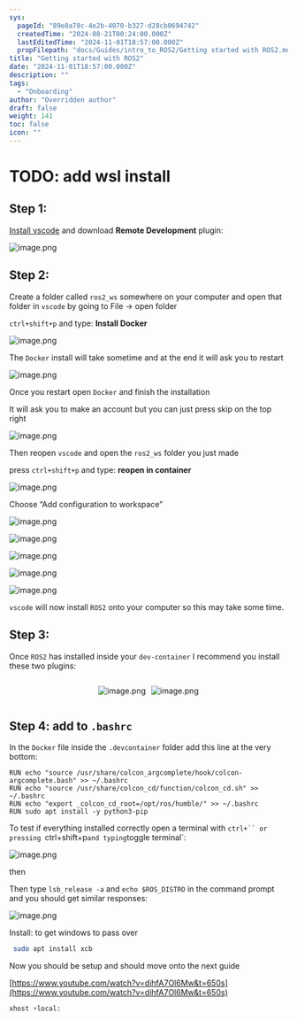 ```yaml
---
sys:
  pageId: "89e0a78c-4e2b-4070-b327-d28cb0694742"
  createdTime: "2024-08-21T00:24:00.000Z"
  lastEditedTime: "2024-11-01T18:57:00.000Z"
  propFilepath: "docs/Guides/intro_to_ROS2/Getting started with ROS2.md"
title: "Getting started with ROS2"
date: "2024-11-01T18:57:00.000Z"
description: ""
tags:
  - "Onboarding"
author: "Overridden author"
draft: false
weight: 141
toc: false
icon: ""
---
```


# TODO: add wsl install

## Step 1:

[Install vscode](https://code.visualstudio.com/download) and download **Remote Development** plugin:

![image.png](https://prod-files-secure.s3.us-west-2.amazonaws.com/d518164a-d88e-44d1-a4ee-3adb3bd8bce0/efb52993-1881-4a40-b95e-6f020334f022/image.png?X-Amz-Algorithm=AWS4-HMAC-SHA256&X-Amz-Content-Sha256=UNSIGNED-PAYLOAD&X-Amz-Credential=ASIAZI2LB466Z6RGWFNK%2F20250215%2Fus-west-2%2Fs3%2Faws4_request&X-Amz-Date=20250215T031058Z&X-Amz-Expires=3600&X-Amz-Security-Token=IQoJb3JpZ2luX2VjEBAaCXVzLXdlc3QtMiJIMEYCIQD3MyNV7R1KlXrj3zpnytWzw90zWmCXSfwvttL1oLNOIgIhALEMdXrQ5BND0wc%2F1ac4guILzXYgJkEyrdajxwuxNS47Kv8DCDkQABoMNjM3NDIzMTgzODA1Igz7mvt0Ztj%2BaIj0nL4q3APHBUSAYt4TILSMeV3xDcj42dFUmUZFKEvTJ5xupiD2fdZnm6oPmj4%2F6gXlPUSr3JF%2FWG%2BlFZNwiAXDO%2F4VdnRSLgUb6TcSsc0asR6M6Kfu1JVxhPxnJ9k7gh2QEDFJNKNak5BlC%2F5uI9Ago253EIl%2FUilWO8pMsfZ%2Fz49jEldJgY3w6Bm5xVfh5OYjeeD1aLSz6s3AVuV%2BL2raHtiDD%2FFw2SdbthcnB2nnPVF0FuT0DM%2FHaLI1bd0DWHsCOxoMiLsqmwfQBTv7qjjwze62Fbr3qiGCl7BPkXU7gGt7QL6m6SJlrQ3E7%2FMbl5TNeHhmhgbtzfi1Bq0H8kykmw4zgpVdmEELABtKlRF6wvJ1PZlNNypw8mX%2FiadMvBlvtIE9FLBJNpbiCz2GlfOvM%2BlbHF7p9%2BJRaUsKbM7E5GL8X%2BOHUvGeq49eYPNMhrvKyqk8n0D26hWhVagykk%2F6jOcMMc%2F%2FmAPQwAbXhoGoA63xz6MrpZJelg2Bpd5UBuC6TFlsGbIK6vsfDmciqDu0Y4uellzEZ6x5Dg3ntKBPJUPG2v5STQWXRTn6Rq%2FD%2BcM1uCyr4lTVmm9fijPl6xW6RaOdP9SH18fPFsuu2BFMxGhb2PbLfquz9c0MQTH%2FGnLQOTD4s7%2B9BjqkAQdIyvjtbxNSK8KVvqaoeJtkdvOtb%2BUmwAREf8nRt%2FZeFWwWZCDvuLDDGZs6grtanv4oEylNB9D95dwL30XKP%2FBpGwvO5J66UrNkKPaEkmkAotQVEivff2gvWd7UZf5%2B906SvYcqFkZAWcySG84vgXfNPCm3Z9m7BkdAHG1wMFeLeiRM2mqVURD8jT%2FLay%2F%2B8AsogVEPiHX3W6k8yvl6Ivuz9h9Y&X-Amz-Signature=9514cf21ceb179c29563a725c9ed65f78c02d6c8c1d126862ed44817e966028d&X-Amz-SignedHeaders=host&x-id=GetObject)

## Step 2:

Create a folder called `ros2_ws` somewhere on your computer and open that folder in `vscode` by going to File → open folder 

`ctrl+shift+p` and type: **Install Docker**

![image.png](https://prod-files-secure.s3.us-west-2.amazonaws.com/d518164a-d88e-44d1-a4ee-3adb3bd8bce0/2269dc0e-1cd5-47ff-bceb-c04ad9b2eab0/image.png?X-Amz-Algorithm=AWS4-HMAC-SHA256&X-Amz-Content-Sha256=UNSIGNED-PAYLOAD&X-Amz-Credential=ASIAZI2LB466Z6RGWFNK%2F20250215%2Fus-west-2%2Fs3%2Faws4_request&X-Amz-Date=20250215T031058Z&X-Amz-Expires=3600&X-Amz-Security-Token=IQoJb3JpZ2luX2VjEBAaCXVzLXdlc3QtMiJIMEYCIQD3MyNV7R1KlXrj3zpnytWzw90zWmCXSfwvttL1oLNOIgIhALEMdXrQ5BND0wc%2F1ac4guILzXYgJkEyrdajxwuxNS47Kv8DCDkQABoMNjM3NDIzMTgzODA1Igz7mvt0Ztj%2BaIj0nL4q3APHBUSAYt4TILSMeV3xDcj42dFUmUZFKEvTJ5xupiD2fdZnm6oPmj4%2F6gXlPUSr3JF%2FWG%2BlFZNwiAXDO%2F4VdnRSLgUb6TcSsc0asR6M6Kfu1JVxhPxnJ9k7gh2QEDFJNKNak5BlC%2F5uI9Ago253EIl%2FUilWO8pMsfZ%2Fz49jEldJgY3w6Bm5xVfh5OYjeeD1aLSz6s3AVuV%2BL2raHtiDD%2FFw2SdbthcnB2nnPVF0FuT0DM%2FHaLI1bd0DWHsCOxoMiLsqmwfQBTv7qjjwze62Fbr3qiGCl7BPkXU7gGt7QL6m6SJlrQ3E7%2FMbl5TNeHhmhgbtzfi1Bq0H8kykmw4zgpVdmEELABtKlRF6wvJ1PZlNNypw8mX%2FiadMvBlvtIE9FLBJNpbiCz2GlfOvM%2BlbHF7p9%2BJRaUsKbM7E5GL8X%2BOHUvGeq49eYPNMhrvKyqk8n0D26hWhVagykk%2F6jOcMMc%2F%2FmAPQwAbXhoGoA63xz6MrpZJelg2Bpd5UBuC6TFlsGbIK6vsfDmciqDu0Y4uellzEZ6x5Dg3ntKBPJUPG2v5STQWXRTn6Rq%2FD%2BcM1uCyr4lTVmm9fijPl6xW6RaOdP9SH18fPFsuu2BFMxGhb2PbLfquz9c0MQTH%2FGnLQOTD4s7%2B9BjqkAQdIyvjtbxNSK8KVvqaoeJtkdvOtb%2BUmwAREf8nRt%2FZeFWwWZCDvuLDDGZs6grtanv4oEylNB9D95dwL30XKP%2FBpGwvO5J66UrNkKPaEkmkAotQVEivff2gvWd7UZf5%2B906SvYcqFkZAWcySG84vgXfNPCm3Z9m7BkdAHG1wMFeLeiRM2mqVURD8jT%2FLay%2F%2B8AsogVEPiHX3W6k8yvl6Ivuz9h9Y&X-Amz-Signature=78cd75030dddb5a7405094dae1aab89d7d52393e43b2f63bfc980e153bd9020e&X-Amz-SignedHeaders=host&x-id=GetObject)

The `Docker` install will take sometime and at the end it will ask you to restart

![image.png](https://prod-files-secure.s3.us-west-2.amazonaws.com/d518164a-d88e-44d1-a4ee-3adb3bd8bce0/ed233f78-be33-4b1f-b89c-9c346c0e961e/image.png?X-Amz-Algorithm=AWS4-HMAC-SHA256&X-Amz-Content-Sha256=UNSIGNED-PAYLOAD&X-Amz-Credential=ASIAZI2LB466Z6RGWFNK%2F20250215%2Fus-west-2%2Fs3%2Faws4_request&X-Amz-Date=20250215T031058Z&X-Amz-Expires=3600&X-Amz-Security-Token=IQoJb3JpZ2luX2VjEBAaCXVzLXdlc3QtMiJIMEYCIQD3MyNV7R1KlXrj3zpnytWzw90zWmCXSfwvttL1oLNOIgIhALEMdXrQ5BND0wc%2F1ac4guILzXYgJkEyrdajxwuxNS47Kv8DCDkQABoMNjM3NDIzMTgzODA1Igz7mvt0Ztj%2BaIj0nL4q3APHBUSAYt4TILSMeV3xDcj42dFUmUZFKEvTJ5xupiD2fdZnm6oPmj4%2F6gXlPUSr3JF%2FWG%2BlFZNwiAXDO%2F4VdnRSLgUb6TcSsc0asR6M6Kfu1JVxhPxnJ9k7gh2QEDFJNKNak5BlC%2F5uI9Ago253EIl%2FUilWO8pMsfZ%2Fz49jEldJgY3w6Bm5xVfh5OYjeeD1aLSz6s3AVuV%2BL2raHtiDD%2FFw2SdbthcnB2nnPVF0FuT0DM%2FHaLI1bd0DWHsCOxoMiLsqmwfQBTv7qjjwze62Fbr3qiGCl7BPkXU7gGt7QL6m6SJlrQ3E7%2FMbl5TNeHhmhgbtzfi1Bq0H8kykmw4zgpVdmEELABtKlRF6wvJ1PZlNNypw8mX%2FiadMvBlvtIE9FLBJNpbiCz2GlfOvM%2BlbHF7p9%2BJRaUsKbM7E5GL8X%2BOHUvGeq49eYPNMhrvKyqk8n0D26hWhVagykk%2F6jOcMMc%2F%2FmAPQwAbXhoGoA63xz6MrpZJelg2Bpd5UBuC6TFlsGbIK6vsfDmciqDu0Y4uellzEZ6x5Dg3ntKBPJUPG2v5STQWXRTn6Rq%2FD%2BcM1uCyr4lTVmm9fijPl6xW6RaOdP9SH18fPFsuu2BFMxGhb2PbLfquz9c0MQTH%2FGnLQOTD4s7%2B9BjqkAQdIyvjtbxNSK8KVvqaoeJtkdvOtb%2BUmwAREf8nRt%2FZeFWwWZCDvuLDDGZs6grtanv4oEylNB9D95dwL30XKP%2FBpGwvO5J66UrNkKPaEkmkAotQVEivff2gvWd7UZf5%2B906SvYcqFkZAWcySG84vgXfNPCm3Z9m7BkdAHG1wMFeLeiRM2mqVURD8jT%2FLay%2F%2B8AsogVEPiHX3W6k8yvl6Ivuz9h9Y&X-Amz-Signature=1e59a37f24c2d247a53f24342945bb2885239533f824b1da16c0a8f8c1a7d21a&X-Amz-SignedHeaders=host&x-id=GetObject)

Once you restart open `Docker` and finish the installation

It will ask you to make an account but you can just press skip on the top right

![image.png](https://prod-files-secure.s3.us-west-2.amazonaws.com/d518164a-d88e-44d1-a4ee-3adb3bd8bce0/21010ad9-1659-4fd9-9f59-9932a09b2a3d/image.png?X-Amz-Algorithm=AWS4-HMAC-SHA256&X-Amz-Content-Sha256=UNSIGNED-PAYLOAD&X-Amz-Credential=ASIAZI2LB466Z6RGWFNK%2F20250215%2Fus-west-2%2Fs3%2Faws4_request&X-Amz-Date=20250215T031058Z&X-Amz-Expires=3600&X-Amz-Security-Token=IQoJb3JpZ2luX2VjEBAaCXVzLXdlc3QtMiJIMEYCIQD3MyNV7R1KlXrj3zpnytWzw90zWmCXSfwvttL1oLNOIgIhALEMdXrQ5BND0wc%2F1ac4guILzXYgJkEyrdajxwuxNS47Kv8DCDkQABoMNjM3NDIzMTgzODA1Igz7mvt0Ztj%2BaIj0nL4q3APHBUSAYt4TILSMeV3xDcj42dFUmUZFKEvTJ5xupiD2fdZnm6oPmj4%2F6gXlPUSr3JF%2FWG%2BlFZNwiAXDO%2F4VdnRSLgUb6TcSsc0asR6M6Kfu1JVxhPxnJ9k7gh2QEDFJNKNak5BlC%2F5uI9Ago253EIl%2FUilWO8pMsfZ%2Fz49jEldJgY3w6Bm5xVfh5OYjeeD1aLSz6s3AVuV%2BL2raHtiDD%2FFw2SdbthcnB2nnPVF0FuT0DM%2FHaLI1bd0DWHsCOxoMiLsqmwfQBTv7qjjwze62Fbr3qiGCl7BPkXU7gGt7QL6m6SJlrQ3E7%2FMbl5TNeHhmhgbtzfi1Bq0H8kykmw4zgpVdmEELABtKlRF6wvJ1PZlNNypw8mX%2FiadMvBlvtIE9FLBJNpbiCz2GlfOvM%2BlbHF7p9%2BJRaUsKbM7E5GL8X%2BOHUvGeq49eYPNMhrvKyqk8n0D26hWhVagykk%2F6jOcMMc%2F%2FmAPQwAbXhoGoA63xz6MrpZJelg2Bpd5UBuC6TFlsGbIK6vsfDmciqDu0Y4uellzEZ6x5Dg3ntKBPJUPG2v5STQWXRTn6Rq%2FD%2BcM1uCyr4lTVmm9fijPl6xW6RaOdP9SH18fPFsuu2BFMxGhb2PbLfquz9c0MQTH%2FGnLQOTD4s7%2B9BjqkAQdIyvjtbxNSK8KVvqaoeJtkdvOtb%2BUmwAREf8nRt%2FZeFWwWZCDvuLDDGZs6grtanv4oEylNB9D95dwL30XKP%2FBpGwvO5J66UrNkKPaEkmkAotQVEivff2gvWd7UZf5%2B906SvYcqFkZAWcySG84vgXfNPCm3Z9m7BkdAHG1wMFeLeiRM2mqVURD8jT%2FLay%2F%2B8AsogVEPiHX3W6k8yvl6Ivuz9h9Y&X-Amz-Signature=0a32ee3baceee648b7406a49aa090430d61e49b2e7a28831d08f663ff9d8bdbe&X-Amz-SignedHeaders=host&x-id=GetObject)

Then reopen `vscode` and open the `ros2_ws` folder you just made

press `ctrl+shift+p` and type: **reopen in container**

![image.png](https://prod-files-secure.s3.us-west-2.amazonaws.com/d518164a-d88e-44d1-a4ee-3adb3bd8bce0/4e93b8c2-41ad-488c-8095-c74205196118/image.png?X-Amz-Algorithm=AWS4-HMAC-SHA256&X-Amz-Content-Sha256=UNSIGNED-PAYLOAD&X-Amz-Credential=ASIAZI2LB466Z6RGWFNK%2F20250215%2Fus-west-2%2Fs3%2Faws4_request&X-Amz-Date=20250215T031058Z&X-Amz-Expires=3600&X-Amz-Security-Token=IQoJb3JpZ2luX2VjEBAaCXVzLXdlc3QtMiJIMEYCIQD3MyNV7R1KlXrj3zpnytWzw90zWmCXSfwvttL1oLNOIgIhALEMdXrQ5BND0wc%2F1ac4guILzXYgJkEyrdajxwuxNS47Kv8DCDkQABoMNjM3NDIzMTgzODA1Igz7mvt0Ztj%2BaIj0nL4q3APHBUSAYt4TILSMeV3xDcj42dFUmUZFKEvTJ5xupiD2fdZnm6oPmj4%2F6gXlPUSr3JF%2FWG%2BlFZNwiAXDO%2F4VdnRSLgUb6TcSsc0asR6M6Kfu1JVxhPxnJ9k7gh2QEDFJNKNak5BlC%2F5uI9Ago253EIl%2FUilWO8pMsfZ%2Fz49jEldJgY3w6Bm5xVfh5OYjeeD1aLSz6s3AVuV%2BL2raHtiDD%2FFw2SdbthcnB2nnPVF0FuT0DM%2FHaLI1bd0DWHsCOxoMiLsqmwfQBTv7qjjwze62Fbr3qiGCl7BPkXU7gGt7QL6m6SJlrQ3E7%2FMbl5TNeHhmhgbtzfi1Bq0H8kykmw4zgpVdmEELABtKlRF6wvJ1PZlNNypw8mX%2FiadMvBlvtIE9FLBJNpbiCz2GlfOvM%2BlbHF7p9%2BJRaUsKbM7E5GL8X%2BOHUvGeq49eYPNMhrvKyqk8n0D26hWhVagykk%2F6jOcMMc%2F%2FmAPQwAbXhoGoA63xz6MrpZJelg2Bpd5UBuC6TFlsGbIK6vsfDmciqDu0Y4uellzEZ6x5Dg3ntKBPJUPG2v5STQWXRTn6Rq%2FD%2BcM1uCyr4lTVmm9fijPl6xW6RaOdP9SH18fPFsuu2BFMxGhb2PbLfquz9c0MQTH%2FGnLQOTD4s7%2B9BjqkAQdIyvjtbxNSK8KVvqaoeJtkdvOtb%2BUmwAREf8nRt%2FZeFWwWZCDvuLDDGZs6grtanv4oEylNB9D95dwL30XKP%2FBpGwvO5J66UrNkKPaEkmkAotQVEivff2gvWd7UZf5%2B906SvYcqFkZAWcySG84vgXfNPCm3Z9m7BkdAHG1wMFeLeiRM2mqVURD8jT%2FLay%2F%2B8AsogVEPiHX3W6k8yvl6Ivuz9h9Y&X-Amz-Signature=ad906435c729c6a2bc0ebac1783cc2ed97d0b6c9e8de1e3a9e76c3f7cf3ddbc1&X-Amz-SignedHeaders=host&x-id=GetObject)

Choose “Add configuration to workspace”

![image.png](https://prod-files-secure.s3.us-west-2.amazonaws.com/d518164a-d88e-44d1-a4ee-3adb3bd8bce0/9560b282-5060-4989-ba37-97e7b2c22476/image.png?X-Amz-Algorithm=AWS4-HMAC-SHA256&X-Amz-Content-Sha256=UNSIGNED-PAYLOAD&X-Amz-Credential=ASIAZI2LB466Z6RGWFNK%2F20250215%2Fus-west-2%2Fs3%2Faws4_request&X-Amz-Date=20250215T031058Z&X-Amz-Expires=3600&X-Amz-Security-Token=IQoJb3JpZ2luX2VjEBAaCXVzLXdlc3QtMiJIMEYCIQD3MyNV7R1KlXrj3zpnytWzw90zWmCXSfwvttL1oLNOIgIhALEMdXrQ5BND0wc%2F1ac4guILzXYgJkEyrdajxwuxNS47Kv8DCDkQABoMNjM3NDIzMTgzODA1Igz7mvt0Ztj%2BaIj0nL4q3APHBUSAYt4TILSMeV3xDcj42dFUmUZFKEvTJ5xupiD2fdZnm6oPmj4%2F6gXlPUSr3JF%2FWG%2BlFZNwiAXDO%2F4VdnRSLgUb6TcSsc0asR6M6Kfu1JVxhPxnJ9k7gh2QEDFJNKNak5BlC%2F5uI9Ago253EIl%2FUilWO8pMsfZ%2Fz49jEldJgY3w6Bm5xVfh5OYjeeD1aLSz6s3AVuV%2BL2raHtiDD%2FFw2SdbthcnB2nnPVF0FuT0DM%2FHaLI1bd0DWHsCOxoMiLsqmwfQBTv7qjjwze62Fbr3qiGCl7BPkXU7gGt7QL6m6SJlrQ3E7%2FMbl5TNeHhmhgbtzfi1Bq0H8kykmw4zgpVdmEELABtKlRF6wvJ1PZlNNypw8mX%2FiadMvBlvtIE9FLBJNpbiCz2GlfOvM%2BlbHF7p9%2BJRaUsKbM7E5GL8X%2BOHUvGeq49eYPNMhrvKyqk8n0D26hWhVagykk%2F6jOcMMc%2F%2FmAPQwAbXhoGoA63xz6MrpZJelg2Bpd5UBuC6TFlsGbIK6vsfDmciqDu0Y4uellzEZ6x5Dg3ntKBPJUPG2v5STQWXRTn6Rq%2FD%2BcM1uCyr4lTVmm9fijPl6xW6RaOdP9SH18fPFsuu2BFMxGhb2PbLfquz9c0MQTH%2FGnLQOTD4s7%2B9BjqkAQdIyvjtbxNSK8KVvqaoeJtkdvOtb%2BUmwAREf8nRt%2FZeFWwWZCDvuLDDGZs6grtanv4oEylNB9D95dwL30XKP%2FBpGwvO5J66UrNkKPaEkmkAotQVEivff2gvWd7UZf5%2B906SvYcqFkZAWcySG84vgXfNPCm3Z9m7BkdAHG1wMFeLeiRM2mqVURD8jT%2FLay%2F%2B8AsogVEPiHX3W6k8yvl6Ivuz9h9Y&X-Amz-Signature=5bafafd685a82852a059dfd196b590e6b6c6bfeb06cc823de8cf2c24f796ca8f&X-Amz-SignedHeaders=host&x-id=GetObject)

![image.png](https://prod-files-secure.s3.us-west-2.amazonaws.com/d518164a-d88e-44d1-a4ee-3adb3bd8bce0/2ee63f81-886b-48e8-a553-dc6e5eac99e4/image.png?X-Amz-Algorithm=AWS4-HMAC-SHA256&X-Amz-Content-Sha256=UNSIGNED-PAYLOAD&X-Amz-Credential=ASIAZI2LB466Z6RGWFNK%2F20250215%2Fus-west-2%2Fs3%2Faws4_request&X-Amz-Date=20250215T031058Z&X-Amz-Expires=3600&X-Amz-Security-Token=IQoJb3JpZ2luX2VjEBAaCXVzLXdlc3QtMiJIMEYCIQD3MyNV7R1KlXrj3zpnytWzw90zWmCXSfwvttL1oLNOIgIhALEMdXrQ5BND0wc%2F1ac4guILzXYgJkEyrdajxwuxNS47Kv8DCDkQABoMNjM3NDIzMTgzODA1Igz7mvt0Ztj%2BaIj0nL4q3APHBUSAYt4TILSMeV3xDcj42dFUmUZFKEvTJ5xupiD2fdZnm6oPmj4%2F6gXlPUSr3JF%2FWG%2BlFZNwiAXDO%2F4VdnRSLgUb6TcSsc0asR6M6Kfu1JVxhPxnJ9k7gh2QEDFJNKNak5BlC%2F5uI9Ago253EIl%2FUilWO8pMsfZ%2Fz49jEldJgY3w6Bm5xVfh5OYjeeD1aLSz6s3AVuV%2BL2raHtiDD%2FFw2SdbthcnB2nnPVF0FuT0DM%2FHaLI1bd0DWHsCOxoMiLsqmwfQBTv7qjjwze62Fbr3qiGCl7BPkXU7gGt7QL6m6SJlrQ3E7%2FMbl5TNeHhmhgbtzfi1Bq0H8kykmw4zgpVdmEELABtKlRF6wvJ1PZlNNypw8mX%2FiadMvBlvtIE9FLBJNpbiCz2GlfOvM%2BlbHF7p9%2BJRaUsKbM7E5GL8X%2BOHUvGeq49eYPNMhrvKyqk8n0D26hWhVagykk%2F6jOcMMc%2F%2FmAPQwAbXhoGoA63xz6MrpZJelg2Bpd5UBuC6TFlsGbIK6vsfDmciqDu0Y4uellzEZ6x5Dg3ntKBPJUPG2v5STQWXRTn6Rq%2FD%2BcM1uCyr4lTVmm9fijPl6xW6RaOdP9SH18fPFsuu2BFMxGhb2PbLfquz9c0MQTH%2FGnLQOTD4s7%2B9BjqkAQdIyvjtbxNSK8KVvqaoeJtkdvOtb%2BUmwAREf8nRt%2FZeFWwWZCDvuLDDGZs6grtanv4oEylNB9D95dwL30XKP%2FBpGwvO5J66UrNkKPaEkmkAotQVEivff2gvWd7UZf5%2B906SvYcqFkZAWcySG84vgXfNPCm3Z9m7BkdAHG1wMFeLeiRM2mqVURD8jT%2FLay%2F%2B8AsogVEPiHX3W6k8yvl6Ivuz9h9Y&X-Amz-Signature=ffe4477e0ef0844b57ad60f2af6db88a2e9d6b7d31cef97b4ae77156c8b864a4&X-Amz-SignedHeaders=host&x-id=GetObject)

![image.png](https://prod-files-secure.s3.us-west-2.amazonaws.com/d518164a-d88e-44d1-a4ee-3adb3bd8bce0/ae1580b2-b048-407e-aed9-b584224a7a04/image.png?X-Amz-Algorithm=AWS4-HMAC-SHA256&X-Amz-Content-Sha256=UNSIGNED-PAYLOAD&X-Amz-Credential=ASIAZI2LB466Z6RGWFNK%2F20250215%2Fus-west-2%2Fs3%2Faws4_request&X-Amz-Date=20250215T031058Z&X-Amz-Expires=3600&X-Amz-Security-Token=IQoJb3JpZ2luX2VjEBAaCXVzLXdlc3QtMiJIMEYCIQD3MyNV7R1KlXrj3zpnytWzw90zWmCXSfwvttL1oLNOIgIhALEMdXrQ5BND0wc%2F1ac4guILzXYgJkEyrdajxwuxNS47Kv8DCDkQABoMNjM3NDIzMTgzODA1Igz7mvt0Ztj%2BaIj0nL4q3APHBUSAYt4TILSMeV3xDcj42dFUmUZFKEvTJ5xupiD2fdZnm6oPmj4%2F6gXlPUSr3JF%2FWG%2BlFZNwiAXDO%2F4VdnRSLgUb6TcSsc0asR6M6Kfu1JVxhPxnJ9k7gh2QEDFJNKNak5BlC%2F5uI9Ago253EIl%2FUilWO8pMsfZ%2Fz49jEldJgY3w6Bm5xVfh5OYjeeD1aLSz6s3AVuV%2BL2raHtiDD%2FFw2SdbthcnB2nnPVF0FuT0DM%2FHaLI1bd0DWHsCOxoMiLsqmwfQBTv7qjjwze62Fbr3qiGCl7BPkXU7gGt7QL6m6SJlrQ3E7%2FMbl5TNeHhmhgbtzfi1Bq0H8kykmw4zgpVdmEELABtKlRF6wvJ1PZlNNypw8mX%2FiadMvBlvtIE9FLBJNpbiCz2GlfOvM%2BlbHF7p9%2BJRaUsKbM7E5GL8X%2BOHUvGeq49eYPNMhrvKyqk8n0D26hWhVagykk%2F6jOcMMc%2F%2FmAPQwAbXhoGoA63xz6MrpZJelg2Bpd5UBuC6TFlsGbIK6vsfDmciqDu0Y4uellzEZ6x5Dg3ntKBPJUPG2v5STQWXRTn6Rq%2FD%2BcM1uCyr4lTVmm9fijPl6xW6RaOdP9SH18fPFsuu2BFMxGhb2PbLfquz9c0MQTH%2FGnLQOTD4s7%2B9BjqkAQdIyvjtbxNSK8KVvqaoeJtkdvOtb%2BUmwAREf8nRt%2FZeFWwWZCDvuLDDGZs6grtanv4oEylNB9D95dwL30XKP%2FBpGwvO5J66UrNkKPaEkmkAotQVEivff2gvWd7UZf5%2B906SvYcqFkZAWcySG84vgXfNPCm3Z9m7BkdAHG1wMFeLeiRM2mqVURD8jT%2FLay%2F%2B8AsogVEPiHX3W6k8yvl6Ivuz9h9Y&X-Amz-Signature=09af4392bc33ba3ef1d57f29c682213f3160850b36293f3ce317366b9a50e627&X-Amz-SignedHeaders=host&x-id=GetObject)

![image.png](https://prod-files-secure.s3.us-west-2.amazonaws.com/d518164a-d88e-44d1-a4ee-3adb3bd8bce0/53255b28-f75e-430f-b9e3-c0ac8577e42b/image.png?X-Amz-Algorithm=AWS4-HMAC-SHA256&X-Amz-Content-Sha256=UNSIGNED-PAYLOAD&X-Amz-Credential=ASIAZI2LB466Z6RGWFNK%2F20250215%2Fus-west-2%2Fs3%2Faws4_request&X-Amz-Date=20250215T031058Z&X-Amz-Expires=3600&X-Amz-Security-Token=IQoJb3JpZ2luX2VjEBAaCXVzLXdlc3QtMiJIMEYCIQD3MyNV7R1KlXrj3zpnytWzw90zWmCXSfwvttL1oLNOIgIhALEMdXrQ5BND0wc%2F1ac4guILzXYgJkEyrdajxwuxNS47Kv8DCDkQABoMNjM3NDIzMTgzODA1Igz7mvt0Ztj%2BaIj0nL4q3APHBUSAYt4TILSMeV3xDcj42dFUmUZFKEvTJ5xupiD2fdZnm6oPmj4%2F6gXlPUSr3JF%2FWG%2BlFZNwiAXDO%2F4VdnRSLgUb6TcSsc0asR6M6Kfu1JVxhPxnJ9k7gh2QEDFJNKNak5BlC%2F5uI9Ago253EIl%2FUilWO8pMsfZ%2Fz49jEldJgY3w6Bm5xVfh5OYjeeD1aLSz6s3AVuV%2BL2raHtiDD%2FFw2SdbthcnB2nnPVF0FuT0DM%2FHaLI1bd0DWHsCOxoMiLsqmwfQBTv7qjjwze62Fbr3qiGCl7BPkXU7gGt7QL6m6SJlrQ3E7%2FMbl5TNeHhmhgbtzfi1Bq0H8kykmw4zgpVdmEELABtKlRF6wvJ1PZlNNypw8mX%2FiadMvBlvtIE9FLBJNpbiCz2GlfOvM%2BlbHF7p9%2BJRaUsKbM7E5GL8X%2BOHUvGeq49eYPNMhrvKyqk8n0D26hWhVagykk%2F6jOcMMc%2F%2FmAPQwAbXhoGoA63xz6MrpZJelg2Bpd5UBuC6TFlsGbIK6vsfDmciqDu0Y4uellzEZ6x5Dg3ntKBPJUPG2v5STQWXRTn6Rq%2FD%2BcM1uCyr4lTVmm9fijPl6xW6RaOdP9SH18fPFsuu2BFMxGhb2PbLfquz9c0MQTH%2FGnLQOTD4s7%2B9BjqkAQdIyvjtbxNSK8KVvqaoeJtkdvOtb%2BUmwAREf8nRt%2FZeFWwWZCDvuLDDGZs6grtanv4oEylNB9D95dwL30XKP%2FBpGwvO5J66UrNkKPaEkmkAotQVEivff2gvWd7UZf5%2B906SvYcqFkZAWcySG84vgXfNPCm3Z9m7BkdAHG1wMFeLeiRM2mqVURD8jT%2FLay%2F%2B8AsogVEPiHX3W6k8yvl6Ivuz9h9Y&X-Amz-Signature=9b916787f6244ddd629335272d178304f48133d11ce350f8c579a90f82e9667b&X-Amz-SignedHeaders=host&x-id=GetObject)

![image.png](https://prod-files-secure.s3.us-west-2.amazonaws.com/d518164a-d88e-44d1-a4ee-3adb3bd8bce0/7c562767-5af9-4ffb-97d1-327bcdf4ee00/image.png?X-Amz-Algorithm=AWS4-HMAC-SHA256&X-Amz-Content-Sha256=UNSIGNED-PAYLOAD&X-Amz-Credential=ASIAZI2LB466Z6RGWFNK%2F20250215%2Fus-west-2%2Fs3%2Faws4_request&X-Amz-Date=20250215T031058Z&X-Amz-Expires=3600&X-Amz-Security-Token=IQoJb3JpZ2luX2VjEBAaCXVzLXdlc3QtMiJIMEYCIQD3MyNV7R1KlXrj3zpnytWzw90zWmCXSfwvttL1oLNOIgIhALEMdXrQ5BND0wc%2F1ac4guILzXYgJkEyrdajxwuxNS47Kv8DCDkQABoMNjM3NDIzMTgzODA1Igz7mvt0Ztj%2BaIj0nL4q3APHBUSAYt4TILSMeV3xDcj42dFUmUZFKEvTJ5xupiD2fdZnm6oPmj4%2F6gXlPUSr3JF%2FWG%2BlFZNwiAXDO%2F4VdnRSLgUb6TcSsc0asR6M6Kfu1JVxhPxnJ9k7gh2QEDFJNKNak5BlC%2F5uI9Ago253EIl%2FUilWO8pMsfZ%2Fz49jEldJgY3w6Bm5xVfh5OYjeeD1aLSz6s3AVuV%2BL2raHtiDD%2FFw2SdbthcnB2nnPVF0FuT0DM%2FHaLI1bd0DWHsCOxoMiLsqmwfQBTv7qjjwze62Fbr3qiGCl7BPkXU7gGt7QL6m6SJlrQ3E7%2FMbl5TNeHhmhgbtzfi1Bq0H8kykmw4zgpVdmEELABtKlRF6wvJ1PZlNNypw8mX%2FiadMvBlvtIE9FLBJNpbiCz2GlfOvM%2BlbHF7p9%2BJRaUsKbM7E5GL8X%2BOHUvGeq49eYPNMhrvKyqk8n0D26hWhVagykk%2F6jOcMMc%2F%2FmAPQwAbXhoGoA63xz6MrpZJelg2Bpd5UBuC6TFlsGbIK6vsfDmciqDu0Y4uellzEZ6x5Dg3ntKBPJUPG2v5STQWXRTn6Rq%2FD%2BcM1uCyr4lTVmm9fijPl6xW6RaOdP9SH18fPFsuu2BFMxGhb2PbLfquz9c0MQTH%2FGnLQOTD4s7%2B9BjqkAQdIyvjtbxNSK8KVvqaoeJtkdvOtb%2BUmwAREf8nRt%2FZeFWwWZCDvuLDDGZs6grtanv4oEylNB9D95dwL30XKP%2FBpGwvO5J66UrNkKPaEkmkAotQVEivff2gvWd7UZf5%2B906SvYcqFkZAWcySG84vgXfNPCm3Z9m7BkdAHG1wMFeLeiRM2mqVURD8jT%2FLay%2F%2B8AsogVEPiHX3W6k8yvl6Ivuz9h9Y&X-Amz-Signature=0966e754e773d53779fe872fb517a9b5e9e573d6a35df4dd738ddab448d3f8ec&X-Amz-SignedHeaders=host&x-id=GetObject)

`vscode` will now install `ROS2` onto your computer so this may take some time.

## Step 3:

Once `ROS2` has installed inside your `dev-container` I recommend you install these two plugins:

<div style="display: flex;flex-direction: row; column-gap:10px; max-width: 630px;justify-content: center;">
<div>

![image.png](https://prod-files-secure.s3.us-west-2.amazonaws.com/d518164a-d88e-44d1-a4ee-3adb3bd8bce0/3fc3d550-5a54-4ba1-ba6b-faa01cdb7369/image.png?X-Amz-Algorithm=AWS4-HMAC-SHA256&X-Amz-Content-Sha256=UNSIGNED-PAYLOAD&X-Amz-Credential=ASIAZI2LB466ZUBNDAIK%2F20250215%2Fus-west-2%2Fs3%2Faws4_request&X-Amz-Date=20250215T031100Z&X-Amz-Expires=3600&X-Amz-Security-Token=IQoJb3JpZ2luX2VjEBAaCXVzLXdlc3QtMiJHMEUCIQDBEhMHrm5p4mgbz2WO62sg8y6VC4m8tTXq56%2B%2B1CtG1QIgPhonUtvHR4JtQQcmBPSzO2tgvoQRMeQrgqv4UhI%2FBDoq%2FwMIORAAGgw2Mzc0MjMxODM4MDUiDAiSUbIeedjjiLxG5CrcA6mq7ehC6hjieGKFhjTrrAmekHdgemz3JM4mQOkWP9%2BwkBxDdZybG%2BVI%2Bpvp24IuRfKIlWsT5NZWO446YYbn9%2FCyIH21LyFvqaujnmBqPRfi82IelE8TEwiorWrP1sIospENw4ixW9D%2FgzHaZFxeVGuR7q1pvXSojF1dAiLSNeGqGntD8GH3Yikk%2Fn7bAjmiP%2F22mLZwomTU%2BMKQvwPMPQI9OoGs4So7UZfQJfV%2Bixzi5IWoMImwQHrZ37fhzLjGXmnLroSHrho7lw1Ib%2BrpgGiP93Y85hj9Mz2elLq0eiIyVY3ujYYKGBJb2BgDQCmLfucL23dj%2F7EqmJf5A38hmteyim2fFcFmXVX8kSN5Mxjrzn1YBjph3geHJr0D2%2FUrMgNJfiEZoorPj1KQgckxA2VVFR1jrv1132SfKjwfPbhbmF6oatVCy4XHJeiTeNT741W%2Blm4RFJbqRxn18FTP6it%2BE8BYXLWk7FPfEvf6D%2FjQ0i4AL4YO8G4vHC7IsaCtfmVGHlcJqyLHGetpvZS3vJ6FlP%2BawE0a3saLr1mltCgcWtOqA8BxKphIgURGiKcGJC6jjfrbbGGKKBy2MBefCwPqEe%2BypNCudjc5d48GcE6DxmWtdYNSm49xekAKMIq0v70GOqUBXBmbN13f%2FYkpS545mRyEVcUuMP7t%2FyWwf5xJkrkICoM9o0DN%2F4eAFT982wVQQugtDm6lPMIke0xsEchKcgHh%2FNcPEwtPPJrswewz7Y5CBPd%2FRNbmrglMJGCp3WeOw%2BZwETlPDNsFzIdC1lpca4oKu2dV02yg2Y%2FBQxanCJSStkxpnnTlJWc2IO53mMkRf1GEZRbe91%2FI1Ev2lLBpzeKubsVIxuFt&X-Amz-Signature=0ec2d1c374c7eb26f623edb7ca57a375eea1fab59c050d3e27fc089d22ca17dd&X-Amz-SignedHeaders=host&x-id=GetObject)

</div>
<div>

![image.png](https://prod-files-secure.s3.us-west-2.amazonaws.com/d518164a-d88e-44d1-a4ee-3adb3bd8bce0/d994cc66-13c2-4093-a5a3-f84cf4601a82/image.png?X-Amz-Algorithm=AWS4-HMAC-SHA256&X-Amz-Content-Sha256=UNSIGNED-PAYLOAD&X-Amz-Credential=ASIAZI2LB4667WUOVFWF%2F20250215%2Fus-west-2%2Fs3%2Faws4_request&X-Amz-Date=20250215T031100Z&X-Amz-Expires=3600&X-Amz-Security-Token=IQoJb3JpZ2luX2VjEBAaCXVzLXdlc3QtMiJHMEUCIBWrDURxDvcG4LXbQx1DEffL6nT1rt55LujcpLn5V2%2B6AiEA%2BM1FyBXUflRP4y06VpcY2p8rJ1po7%2FtgbE6ZESOsQ3Uq%2FwMIORAAGgw2Mzc0MjMxODM4MDUiDFav7fpWcj8qqRAi7SrcA7dhIEZ%2FrdiPXr49tpUFkEoCqz6LjDzbupXYLWppXvho7qz%2BkyZhFA62Pidta40TAaO1E9xx04sl10W%2BhhdhnyXYUUMofifgHovdC%2BD8WOZSCrNdEfV4E87QoVhzz4xWkfO1IyGyA%2BGqj78jvQUlfazZSPYzc7YvbzkojRUNa0M5NqKagI%2BZXWpI6luoew3%2BGHNXar97MQsKbfg3V7oFlF1J0cuPuFB79Eyre7vaIV9L2MtBL%2BixX8%2FK4N2tbBEwhiIkqFe3R%2FI%2Fegi06PyF8BsxdkPi8449MeVxVcoww7zjAkQyy0E5WTUgpd8Fo2kn4weEJUJwkYzT%2B4xngZRQUk%2Ffx85vhzzdHkC%2FoTNKxeYhrCBA%2F4dEXNnh6cqX2zsAcxoY01shUL32Tfn9rSKqG%2BMS3oBYzdQysgvuzBatC9bWhDmbZHdGvjofTmjFI8cLbNXXGkNhlM5gy2NyqIBmWkdEt4w8uHGt7B2UF%2BHKSuKaZ5ledODw%2B1XLaubylcuoaFoJ2Xge9Wb6HchZ8dt8wOnE%2B0zhqTeNkRiXOTLvJoXiTkMwEgnRecrxSlkvYqvejfaYUPZ%2FPtUJX%2BfP8GttwLcPSmSUs%2FWbybvwE5tvewgavSEnMdRihyKaIAspMPy0v70GOqUBYmBspaW3sL8XzISTrVUQZ3exNfKLews8STw85akM%2BAMMrtDpf6YRuoIPn7HMsyOpPiRYMLOyYiNwXCXS7ddHn1x7YhrzmJH1KlkPCBkii7azSUt0ZMu8fDKLr%2B0fE94BN6Yg94KIUrR1XEcf98JgVB8a2wgNrnchR62qqk5l5Z6vlqLtNpsNg5xl4Clk48kMfZ4igtODp%2BEjv%2BH70VKJoqECNkMQ&X-Amz-Signature=b170e57c18b5a0b22a0b8da0f73472ff1c162b1622679868fc3b726f3aa162b5&X-Amz-SignedHeaders=host&x-id=GetObject)

</div>
</div>

## Step 4: add to `.bashrc`

In the `Docker` file inside the `.devcontainer` folder add this line at the very bottom: 

```docker
RUN echo "source /usr/share/colcon_argcomplete/hook/colcon-argcomplete.bash" >> ~/.bashrc
RUN echo "source /usr/share/colcon_cd/function/colcon_cd.sh" >> ~/.bashrc
RUN echo "export _colcon_cd_root=/opt/ros/humble/" >> ~/.bashrc
RUN sudo apt install -y python3-pip 
```

To test if everything installed correctly open a terminal with `ctrl+`` or pressing `ctrl+shift+p` and typing `toggle terminal`:

![image.png](https://prod-files-secure.s3.us-west-2.amazonaws.com/d518164a-d88e-44d1-a4ee-3adb3bd8bce0/6a4943d8-b04e-4c02-9a58-775f3384d1a5/image.png?X-Amz-Algorithm=AWS4-HMAC-SHA256&X-Amz-Content-Sha256=UNSIGNED-PAYLOAD&X-Amz-Credential=ASIAZI2LB466Z6RGWFNK%2F20250215%2Fus-west-2%2Fs3%2Faws4_request&X-Amz-Date=20250215T031058Z&X-Amz-Expires=3600&X-Amz-Security-Token=IQoJb3JpZ2luX2VjEBAaCXVzLXdlc3QtMiJIMEYCIQD3MyNV7R1KlXrj3zpnytWzw90zWmCXSfwvttL1oLNOIgIhALEMdXrQ5BND0wc%2F1ac4guILzXYgJkEyrdajxwuxNS47Kv8DCDkQABoMNjM3NDIzMTgzODA1Igz7mvt0Ztj%2BaIj0nL4q3APHBUSAYt4TILSMeV3xDcj42dFUmUZFKEvTJ5xupiD2fdZnm6oPmj4%2F6gXlPUSr3JF%2FWG%2BlFZNwiAXDO%2F4VdnRSLgUb6TcSsc0asR6M6Kfu1JVxhPxnJ9k7gh2QEDFJNKNak5BlC%2F5uI9Ago253EIl%2FUilWO8pMsfZ%2Fz49jEldJgY3w6Bm5xVfh5OYjeeD1aLSz6s3AVuV%2BL2raHtiDD%2FFw2SdbthcnB2nnPVF0FuT0DM%2FHaLI1bd0DWHsCOxoMiLsqmwfQBTv7qjjwze62Fbr3qiGCl7BPkXU7gGt7QL6m6SJlrQ3E7%2FMbl5TNeHhmhgbtzfi1Bq0H8kykmw4zgpVdmEELABtKlRF6wvJ1PZlNNypw8mX%2FiadMvBlvtIE9FLBJNpbiCz2GlfOvM%2BlbHF7p9%2BJRaUsKbM7E5GL8X%2BOHUvGeq49eYPNMhrvKyqk8n0D26hWhVagykk%2F6jOcMMc%2F%2FmAPQwAbXhoGoA63xz6MrpZJelg2Bpd5UBuC6TFlsGbIK6vsfDmciqDu0Y4uellzEZ6x5Dg3ntKBPJUPG2v5STQWXRTn6Rq%2FD%2BcM1uCyr4lTVmm9fijPl6xW6RaOdP9SH18fPFsuu2BFMxGhb2PbLfquz9c0MQTH%2FGnLQOTD4s7%2B9BjqkAQdIyvjtbxNSK8KVvqaoeJtkdvOtb%2BUmwAREf8nRt%2FZeFWwWZCDvuLDDGZs6grtanv4oEylNB9D95dwL30XKP%2FBpGwvO5J66UrNkKPaEkmkAotQVEivff2gvWd7UZf5%2B906SvYcqFkZAWcySG84vgXfNPCm3Z9m7BkdAHG1wMFeLeiRM2mqVURD8jT%2FLay%2F%2B8AsogVEPiHX3W6k8yvl6Ivuz9h9Y&X-Amz-Signature=1efcc5cf5d2c42fa218655d0ef9d26a94457d02090c178db6b4ffc99bd0b2570&X-Amz-SignedHeaders=host&x-id=GetObject)

then 

Then type `lsb_release -a` and `echo $ROS_DISTRO` in the command prompt and you should get similar responses:

![image.png](https://prod-files-secure.s3.us-west-2.amazonaws.com/d518164a-d88e-44d1-a4ee-3adb3bd8bce0/3e635dec-a805-4e85-8b9e-d000e5b71a4e/image.png?X-Amz-Algorithm=AWS4-HMAC-SHA256&X-Amz-Content-Sha256=UNSIGNED-PAYLOAD&X-Amz-Credential=ASIAZI2LB466Z6RGWFNK%2F20250215%2Fus-west-2%2Fs3%2Faws4_request&X-Amz-Date=20250215T031058Z&X-Amz-Expires=3600&X-Amz-Security-Token=IQoJb3JpZ2luX2VjEBAaCXVzLXdlc3QtMiJIMEYCIQD3MyNV7R1KlXrj3zpnytWzw90zWmCXSfwvttL1oLNOIgIhALEMdXrQ5BND0wc%2F1ac4guILzXYgJkEyrdajxwuxNS47Kv8DCDkQABoMNjM3NDIzMTgzODA1Igz7mvt0Ztj%2BaIj0nL4q3APHBUSAYt4TILSMeV3xDcj42dFUmUZFKEvTJ5xupiD2fdZnm6oPmj4%2F6gXlPUSr3JF%2FWG%2BlFZNwiAXDO%2F4VdnRSLgUb6TcSsc0asR6M6Kfu1JVxhPxnJ9k7gh2QEDFJNKNak5BlC%2F5uI9Ago253EIl%2FUilWO8pMsfZ%2Fz49jEldJgY3w6Bm5xVfh5OYjeeD1aLSz6s3AVuV%2BL2raHtiDD%2FFw2SdbthcnB2nnPVF0FuT0DM%2FHaLI1bd0DWHsCOxoMiLsqmwfQBTv7qjjwze62Fbr3qiGCl7BPkXU7gGt7QL6m6SJlrQ3E7%2FMbl5TNeHhmhgbtzfi1Bq0H8kykmw4zgpVdmEELABtKlRF6wvJ1PZlNNypw8mX%2FiadMvBlvtIE9FLBJNpbiCz2GlfOvM%2BlbHF7p9%2BJRaUsKbM7E5GL8X%2BOHUvGeq49eYPNMhrvKyqk8n0D26hWhVagykk%2F6jOcMMc%2F%2FmAPQwAbXhoGoA63xz6MrpZJelg2Bpd5UBuC6TFlsGbIK6vsfDmciqDu0Y4uellzEZ6x5Dg3ntKBPJUPG2v5STQWXRTn6Rq%2FD%2BcM1uCyr4lTVmm9fijPl6xW6RaOdP9SH18fPFsuu2BFMxGhb2PbLfquz9c0MQTH%2FGnLQOTD4s7%2B9BjqkAQdIyvjtbxNSK8KVvqaoeJtkdvOtb%2BUmwAREf8nRt%2FZeFWwWZCDvuLDDGZs6grtanv4oEylNB9D95dwL30XKP%2FBpGwvO5J66UrNkKPaEkmkAotQVEivff2gvWd7UZf5%2B906SvYcqFkZAWcySG84vgXfNPCm3Z9m7BkdAHG1wMFeLeiRM2mqVURD8jT%2FLay%2F%2B8AsogVEPiHX3W6k8yvl6Ivuz9h9Y&X-Amz-Signature=919edde835391348b39c77173214a8ad1a0d59e64331a1c18db5747da3833c70&X-Amz-SignedHeaders=host&x-id=GetObject)

Install:  to get windows to pass over

```bash
 sudo apt install xcb
```

Now you should be setup and should move onto the next guide 

[https://www.youtube.com/watch?v=dihfA7Ol6Mw&t=650s](https://www.youtube.com/watch?v=dihfA7Ol6Mw&t=650s)

```python
xhost +local:
```
